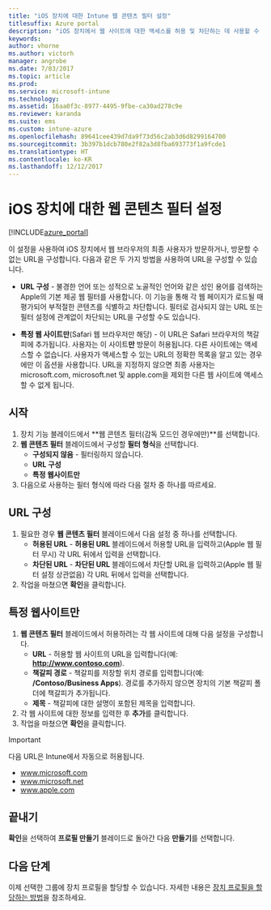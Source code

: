```yaml
---
title: "iOS 장치에 대한 Intune 웹 콘텐츠 필터 설정"
titlesuffix: Azure portal
description: "iOS 장치에서 웹 사이트에 대한 액세스를 허용 및 차단하는 데 사용할 수 있는 설정을 알아봅니다.\""
keywords: 
author: vhorne
ms.author: victorh
manager: angrobe
ms.date: 7/03/2017
ms.topic: article
ms.prod: 
ms.service: microsoft-intune
ms.technology: 
ms.assetid: 16aa0f3c-8977-4495-9fbe-ca30ad278c9e
ms.reviewer: karanda
ms.suite: ems
ms.custom: intune-azure
ms.openlocfilehash: 89641cee439d7da9f73d56c2ab3d6d8299164700
ms.sourcegitcommit: 3b397b1dcb780e2f82a3d8fba693773f1a9fcde1
ms.translationtype: HT
ms.contentlocale: ko-KR
ms.lasthandoff: 12/12/2017
---
```

# <a name="web-content-filter-settings-for-ios-devices"></a>iOS 장치에 대한 웹 콘텐츠 필터 설정

[!INCLUDE[azure_portal](./includes/azure_portal.md)]

이 설정을 사용하여 iOS 장치에서 웹 브라우저의 최종 사용자가 방문하거나, 방문할 수 없는 URL을 구성합니다. 다음과 같은 두 가지 방법을 사용하여 URL을 구성할 수 있습니다.

- **URL 구성** - 불경한 언어 또는 성적으로 노골적인 언어와 같은 성인 용어를 검색하는 Apple의 기본 제공 웹 필터를 사용합니다. 이 기능을 통해 각 웹 페이지가 로드될 때 평가되어 부적절한 콘텐츠를 식별하고 차단합니다. 필터로 검사되지 않는 URL 또는 필터 설정에 관계없이 차단되는 URL을 구성할 수도 있습니다.

- **특정 웹 사이트만**(Safari 웹 브라우저만 해당) - 이 URL은 Safari 브라우저의 책갈피에 추가됩니다. 사용자는 이 사이트**만** 방문이 허용됩니다. 다른 사이트에는 액세스할 수 없습니다. 사용자가 액세스할 수 있는 URL의 정확한 목록을 알고 있는 경우에만 이 옵션을 사용합니다.
URL을 지정하지 않으면 최종 사용자는 microsoft.com, microsoft.net 및 apple.com을 제외한 다른 웹 사이트에 액세스할 수 없게 됩니다.



## <a name="get-started"></a>시작

1. 장치 기능 블레이드에서 **웹 콘텐츠 필터(감독 모드인 경우에만)**를 선택합니다.
2. **웹 콘텐츠 필터** 블레이드에서 구성할 **필터 형식**을 선택합니다.
    - **구성되지 않음** - 필터링하지 않습니다.
    - **URL 구성**
    - **특정 웹사이트만**
3. 다음으로 사용하는 필터 형식에 따라 다음 절차 중 하나를 따르세요.


## <a name="configure-urls"></a>URL 구성

1. 필요한 경우 **웹 콘텐츠 필터** 블레이드에서 다음 설정 중 하나를 선택합니다.
    - **허용된 URL** - **허용된 URL** 블레이드에서 허용할 URL을 입력하고(Apple 웹 필터 무시) 각 URL 뒤에서 입력을 선택합니다.
    - **차단된 URL** - **차단된 URL** 블레이드에서 차단할 URL을 입력하고(Apple 웹 필터 설정 상관없음) 각 URL 뒤에서 입력을 선택합니다.
2. 작업을 마쳤으면 **확인**을 클릭합니다.


## <a name="specific-websites-only"></a>특정 웹사이트만

1. **웹 콘텐츠 필터** 블레이드에서 허용하려는 각 웹 사이트에 대해 다음 설정을 구성합니다.
    - **URL** - 허용할 웹 사이트의 URL을 입력합니다(예: **http://www.contoso.com**).
    - **책갈피 경로** - 책갈피를 저장할 위치 경로를 입력합니다(예: **/Contoso/Business Apps**). 경로를 추가하지 않으면 장치의 기본 책갈피 폴더에 책갈피가 추가됩니다.
    - **제목** - 책갈피에 대한 설명이 포함된 제목을 입력합니다.
2. 각 웹 사이트에 대한 정보를 입력한 후 **추가**를 클릭합니다.
3. 작업을 마쳤으면 **확인**을 클릭합니다.

>[!IMPORTANT] 
> 다음 URL은 Intune에서 자동으로 허용됩니다.
> - www.microsoft.com
> - www.microsoft.net
> - www.apple.com

## <a name="finish-up"></a>끝내기

**확인**을 선택하여 **프로필 만들기** 블레이드로 돌아간 다음 **만들기**를 선택합니다.

## <a name="next-steps"></a>다음 단계

이제 선택한 그룹에 장치 프로필을 할당할 수 있습니다. 자세한 내용은 [장치 프로필을 할당하는 방법](device-profile-assign.md)을 참조하세요.
